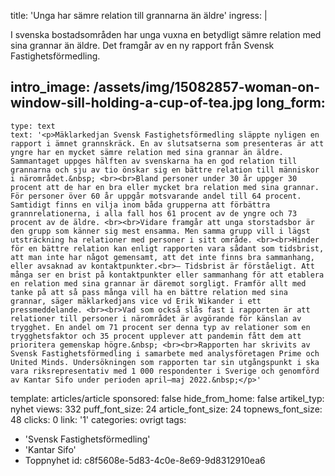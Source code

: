 title: 'Unga har sämre relation till grannarna än äldre'
ingress: |
  <p>I svenska bostadsområden har unga vuxna en betydligt sämre relation med sina grannar än äldre. Det framgår av en ny rapport från Svensk Fastighetsförmedling.
  </p>
  
intro_image: /assets/img/15082857-woman-on-window-sill-holding-a-cup-of-tea.jpg
long_form:
  -
    type: text
    text: '<p>Mäklarkedjan Svensk Fastighetsförmedling släppte nyligen en rapport i ämnet grannskräck. En av slutsatserna som presenteras är att yngre har en mycket sämre relation med sina grannar än äldre. Sammantaget uppges hälften av svenskarna ha en god relation till grannarna och sju av tio önskar sig en bättre relation till människor i närområdet.&nbsp; <br><br>Bland personer under 30 år uppger 30 procent att de har en bra eller mycket bra relation med sina grannar. För personer över 60 år uppgår motsvarande andel till 64 procent. Samtidigt finns en vilja inom båda grupperna att förbättra grannrelationerna, i alla fall hos 61 procent av de yngre och 73 procent av de äldre. <br><br>Vidare framgår att unga storstadsbor är den grupp som känner sig mest ensamma. Men samma grupp vill i lägst utsträckning ha relationer med personer i sitt område. <br><br>Hinder för en bättre relation kan enligt rapporten vara sådant som tidsbrist, att man inte har något gemensamt, att det inte finns bra sammanhang, eller avsaknad av kontaktpunkter.<br>– Tidsbrist är förståeligt. Att många ser en brist på kontaktpunkter eller sammanhang för att etablera en relation med sina grannar är däremot sorgligt. Framför allt med tanke på att så pass många vill ha en bättre relation med sina grannar, säger mäklarkedjans vice vd Erik Wikander i ett pressmeddelande. <br><br>Vad som också slås fast i rapporten är att relationer till personer i närområdet är avgörande för känslan av trygghet. En andel om 71 procent ser denna typ av relationer som en trygghetsfaktor och 35 procent upplever att pandemin fått dem att prioritera gemenskap högre.&nbsp; <br><br>Rapporten har skrivits av Svensk Fastighetsförmedling i samarbete med analysföretagen Prime och United Minds. Undersökningen som rapporten tar sin utgångspunkt i ska vara riksrepresentativ med 1 000 respondenter i Sverige och genomförd av Kantar Sifo under perioden april–maj 2022.&nbsp;</p>'
template: articles/article
sponsored: false
hide_from_home: false
artikel_typ: nyhet
views: 332
puff_font_size: 24
article_font_size: 24
topnews_font_size: 48
clicks: 0
link: '1'
categories: ovrigt
tags:
  - 'Svensk Fastighetsförmedling'
  - 'Kantar Sifo'
  - Toppnyhet
id: c8f5608e-5d83-4c0e-8e69-9d8312910ea6

